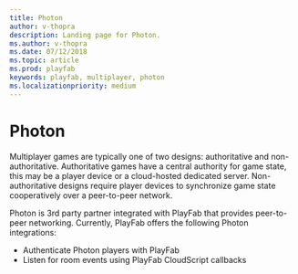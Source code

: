 ```yaml
---
title: Photon
author: v-thopra
description: Landing page for Photon.
ms.author: v-thopra
ms.date: 07/12/2018
ms.topic: article
ms.prod: playfab
keywords: playfab, multiplayer, photon
ms.localizationpriority: medium
---
```


# Photon

Multiplayer games are typically one of two designs: authoritative and non-authoritative. Authoritative games have a central authority for game state, this may be a player device or a cloud-hosted dedicated server. Non-authoritative designs require player devices to synchronize game state cooperatively over a peer-to-peer network.

Photon is 3rd party partner integrated with PlayFab that provides peer-to-peer networking. Currently, PlayFab offers the following Photon integrations:

- Authenticate Photon players with PlayFab
- Listen for room events using PlayFab CloudScript callbacks
